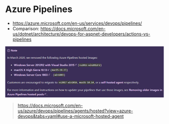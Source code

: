 # Azure Pipelines

- <https://azure.microsoft.com/en-us/services/devops/pipelines/>
- Comparison: <https://docs.microsoft.com/en-us/dotnet/architecture/devops-for-aspnet-developers/actions-vs-pipelines>

![Azure Removal Note](azure-pipelines-removed-note.png)
 > <https://docs.microsoft.com/en-us/azure/devops/pipelines/agents/hosted?view=azure-devops&tabs=yaml#use-a-microsoft-hosted-agent>

